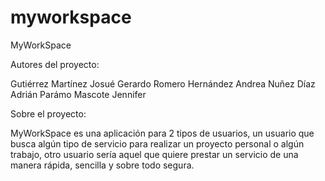 # myworkspace

MyWorkSpace


Autores del proyecto:

Gutiérrez Martínez Josué Gerardo
Romero Hernández Andrea
Nuñez Díaz Adrián
Parámo Mascote Jennifer

Sobre el proyecto:

MyWorkSpace es una aplicación para 2 tipos de usuarios, un usuario que busca algún tipo de servicio
para realizar un proyecto personal o algún trabajo, otro usuario sería aquel que quiere prestar
un servicio de una manera rápida, sencilla y sobre todo segura.
